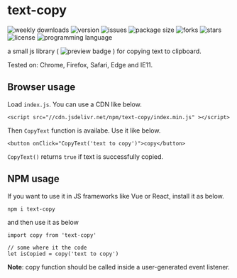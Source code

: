 # text-copy
<img alt="weekly downloads" src="https://img.shields.io/npm/dw/text-copy?style=flat-square"> <img alt="version" src="https://img.shields.io/npm/v/text-copy?style=flat-square"> <img alt="issues" src="https://img.shields.io/github/issues/ferrriii/text-copy?style=flat-square"> <img alt="package size" src="https://img.shields.io/bundlephobia/minzip/text-copy?style=flat-square"> <img alt="forks" src="https://img.shields.io/github/forks/ferrriii/text-copy?style=flat-square"> <img alt="stars" src="https://img.shields.io/github/stars/ferrriii/text-copy?style=flat-square"> <img alt="license" src="https://img.shields.io/github/license/ferrriii/text-copy?style=flat-square"> <img alt="programming language" src="https://img.shields.io/github/languages/top/ferrriii/text-copy?style=flat-square">

a small js library ( <img alt="preview badge" src="https://img.shields.io/bundlephobia/minzip/text-copy?style=flat-square"> ) for copying text to clipboard.

Tested on: Chrome, Firefox, Safari, Edge and IE11.

## Browser usage
Load `index.js`. You can use a CDN like below.
```
<script src="//cdn.jsdelivr.net/npm/text-copy/index.min.js" ></script>
```
Then `CopyText` function is availabe. Use it like below.

```
<button onClick="CopyText('text to copy')">copy</button>
```

`CopyText()` returns `true` if text is successfully copied.

## NPM usage
If you want to use it in JS frameworks like Vue or React, install it as below.
```
npm i text-copy
```
and then use it as below
```
import copy from 'text-copy'

// some where it the code
let isCopied = copy('text to copy')
```

**Note**: copy function should be called inside a user-generated event listener.
